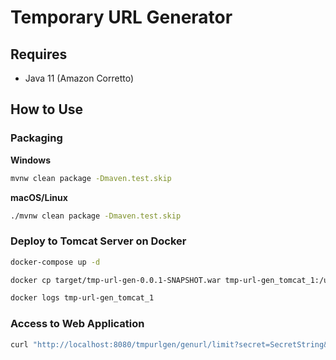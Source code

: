 # Temporary URL Generator

## Requires
 - Java 11 (Amazon Corretto)
 
## How to Use
 
### Packaging

**Windows**

```sh
mvnw clean package -Dmaven.test.skip
```

**macOS/Linux**

```sh
./mvnw clean package -Dmaven.test.skip
```
 
### Deploy to Tomcat Server on Docker

```sh
docker-compose up -d

docker cp target/tmp-url-gen-0.0.1-SNAPSHOT.war tmp-url-gen_tomcat_1:/usr/local/tomcat/webapps/tmpurlgen.war

docker logs tmp-url-gen_tomcat_1
```

### Access to Web Application

```sh
curl "http://localhost:8080/tmpurlgen/genurl/limit?secret=SecretString&protectedPath=path&filePath=file.mp4&date=20201010235959"
```
